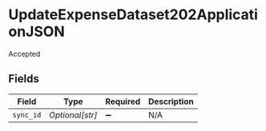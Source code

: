 # UpdateExpenseDataset202ApplicationJSON

Accepted


## Fields

| Field              | Type               | Required           | Description        |
| ------------------ | ------------------ | ------------------ | ------------------ |
| `sync_id`          | *Optional[str]*    | :heavy_minus_sign: | N/A                |
